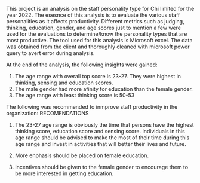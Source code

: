 This project is an analysis on the staff personality type for Chi limited for the year 2022. The esesnce of this analysis is to evaluate the various staff personalities as it affects productivity.
Different metrics such as judging, thinking, education, gender, and age scores just to mention a few were used for the evaluations to determine/know the personality types that are most productive.
The tool used for this analysis is Microsoft excel.
The data was obtained from the client and thoroughly cleaned with microsoft power query to avert error during analysis.

At the end of the analysis, the following insights were gained:
1. The age range with overall top  score is 23-27. 
They were highest in thinking, sensing and education scores.
2. The male gender had more afinity for education than the female gender. 
3. The age range with least thinking score is 50-53

The following was recommended to inmprove staff productivity in the organization:
RECOMENDATIONS
1. The 23-27 age range is obviously the time that persons have the highest thinking score, education score and sensing score.
Individuals in this age range should be advised to make the most of their time during this age range and invest in activities that will better their lives and future.

3. More enphasis should be placed on female education.
4. Incentives should be given to the female gender to encourage them to be more interested in getting education.
